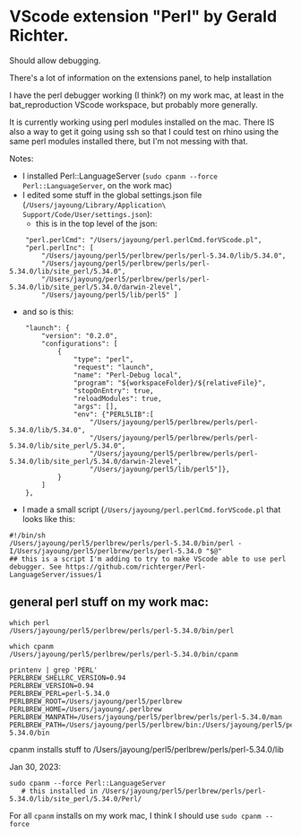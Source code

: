 # VScode extension "Perl" by Gerald Richter. 

Should allow debugging.

There's a lot of information on the extensions panel, to help installation

I have the perl debugger working (I think?) on my work mac, at least in the bat_reproduction VScode workspace, but probably more generally. 

It is currently working using perl modules installed on the mac.  There IS also a way to get it going using ssh so that I could test on rhino using the same perl modules installed there, but I'm not messing with that.

Notes:
- I installed Perl::LanguageServer (`sudo cpanm --force Perl::LanguageServer`, on the work mac)
- I edited some stuff in the global settings.json file (`/Users/jayoung/Library/Application\ Support/Code/User/settings.json`):
    - this is in the top level of the json: 
```
    "perl.perlCmd": "/Users/jayoung/perl.perlCmd.forVScode.pl",
    "perl.perlInc": [ 
        "/Users/jayoung/perl5/perlbrew/perls/perl-5.34.0/lib/5.34.0", 
        "/Users/jayoung/perl5/perlbrew/perls/perl-5.34.0/lib/site_perl/5.34.0", 
        "/Users/jayoung/perl5/perlbrew/perls/perl-5.34.0/lib/site_perl/5.34.0/darwin-2level", 
        "/Users/jayoung/perl5/lib/perl5" ]
```
   - and so is this:
```
    "launch": {
        "version": "0.2.0",
        "configurations": [
            {
                "type": "perl",
                "request": "launch",
                "name": "Perl-Debug local",
                "program": "${workspaceFolder}/${relativeFile}",
                "stopOnEntry": true,
                "reloadModules": true,
                "args": [],
                "env": {"PERL5LIB":[
                    "/Users/jayoung/perl5/perlbrew/perls/perl-5.34.0/lib/5.34.0", 
                    "/Users/jayoung/perl5/perlbrew/perls/perl-5.34.0/lib/site_perl/5.34.0", 
                    "/Users/jayoung/perl5/perlbrew/perls/perl-5.34.0/lib/site_perl/5.34.0/darwin-2level", 
                    "/Users/jayoung/perl5/lib/perl5"]},
            }
        ]
    },
```

- I made a small script (`/Users/jayoung/perl.perlCmd.forVScode.pl` that looks like this:
```
#!/bin/sh
/Users/jayoung/perl5/perlbrew/perls/perl-5.34.0/bin/perl -I/Users/jayoung/perl5/perlbrew/perls/perl-5.34.0 "$@"
## this is a script I'm adding to try to make VScode able to use perl debugger. See https://github.com/richterger/Perl-LanguageServer/issues/1
```



## general perl stuff on my work mac:
```
which perl
/Users/jayoung/perl5/perlbrew/perls/perl-5.34.0/bin/perl

which cpanm
/Users/jayoung/perl5/perlbrew/perls/perl-5.34.0/bin/cpanm

printenv | grep 'PERL'
PERLBREW_SHELLRC_VERSION=0.94
PERLBREW_VERSION=0.94
PERLBREW_PERL=perl-5.34.0
PERLBREW_ROOT=/Users/jayoung/perl5/perlbrew
PERLBREW_HOME=/Users/jayoung/.perlbrew
PERLBREW_MANPATH=/Users/jayoung/perl5/perlbrew/perls/perl-5.34.0/man
PERLBREW_PATH=/Users/jayoung/perl5/perlbrew/bin:/Users/jayoung/perl5/perlbrew/perls/perl-5.34.0/bin

```

cpanm installs stuff to /Users/jayoung/perl5/perlbrew/perls/perl-5.34.0/lib

Jan 30, 2023:
```
sudo cpanm --force Perl::LanguageServer
   # this installed in /Users/jayoung/perl5/perlbrew/perls/perl-5.34.0/lib/site_perl/5.34.0/Perl/
```


For all `cpanm` installs on my work mac, I think I should use `sudo cpanm --force`
